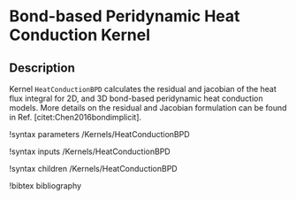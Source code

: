 # Bond-based Peridynamic Heat Conduction Kernel

## Description

Kernel `HeatConductionBPD` calculates the residual and jacobian of the heat flux integral for 2D, and 3D bond-based peridynamic heat conduction models. More details on the residual and Jacobian formulation can be found in Ref. [citet:Chen2016bondimplicit].

!syntax parameters /Kernels/HeatConductionBPD

!syntax inputs /Kernels/HeatConductionBPD

!syntax children /Kernels/HeatConductionBPD

!bibtex bibliography
